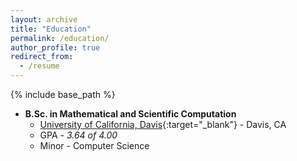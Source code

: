 ```yaml
---
layout: archive
title: "Education"
permalink: /education/
author_profile: true
redirect_from:
  - /resume
---
```


{% include base_path %}

* **B.Sc. in Mathematical and Scientific Computation**
  * [University of California, Davis](https://www.ucdavis.edu/){:target="_blank"} - Davis, CA
  * GPA - *3.64 of 4.00*
  * Minor - Computer Science
  